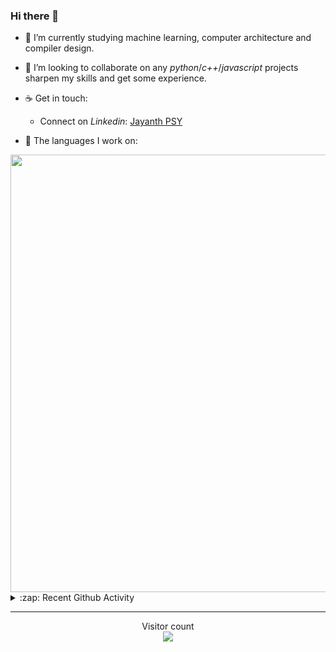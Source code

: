 ### Hi there 👋

- 🌱 I’m currently studying machine learning, computer architecture and compiler design.

- 👯 I’m looking to collaborate on any *python*/*c++*/*javascript* projects sharpen my skills and get some experience.

- ☕ Get in touch:
  +  Connect on *Linkedin*: [Jayanth PSY](https://www.linkedin.com/in/jayanth-p-b3924812a/)

<!--- ⚡ Fun fact: *Python* is older than *C++* and *Java*. -->

- :memo: The languages I work on: 

<img src="https://wakatime.com/share/@j_tesla/bdf4246a-6e44-4441-87e6-ea13fc96a824.png" width="700"/>

<details>
  <summary>:zap: Recent Github Activity</summary>
  
<!--START_SECTION:activity-->
1. 🎉 Merged PR [#19](https://github.com/j-tesla/all-blogs/pull/19) in [j-tesla/all-blogs](https://github.com/j-tesla/all-blogs)
2. 🎉 Merged PR [#18](https://github.com/j-tesla/all-blogs/pull/18) in [j-tesla/all-blogs](https://github.com/j-tesla/all-blogs)
3. 🎉 Merged PR [#76](https://github.com/j-tesla/space-shooter/pull/76) in [j-tesla/space-shooter](https://github.com/j-tesla/space-shooter)
4. 🎉 Merged PR [#8](https://github.com/j-tesla/twitter-bot/pull/8) in [j-tesla/twitter-bot](https://github.com/j-tesla/twitter-bot)
5. 🎉 Merged PR [#75](https://github.com/j-tesla/space-shooter/pull/75) in [j-tesla/space-shooter](https://github.com/j-tesla/space-shooter)
<!--END_SECTION:activity-->

</details>

-----

<p align="center"> 
  Visitor count<br>
  <img src="https://profile-counter.glitch.me/j-tesla/count.svg" />
</p>












<!--
**j-tesla/j-tesla** is a ✨ _special_ ✨ repository because its `README.md` (this file) appears on your GitHub profile.

Here are some ideas to get you started:

- 🔭 I’m currently working on ...
- 🌱 I’m currently learning ...
- 👯 I’m looking to collaborate on ...
- 🤔 I’m looking for help with ...
- 💬 Ask me about ...
- 📫 How to reach me: ...
- 😄 Pronouns: ...
- ⚡ Fun fact: ...
-->

